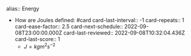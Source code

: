 alias:: Energy

- How are Joules defined: #card
  card-last-interval:: -1
  card-repeats:: 1
  card-ease-factor:: 2.5
  card-next-schedule:: 2022-09-08T23:00:00.000Z
  card-last-reviewed:: 2022-09-08T10:32:04.436Z
  card-last-score:: 1
	- $J = kgm^2s^{-2}$